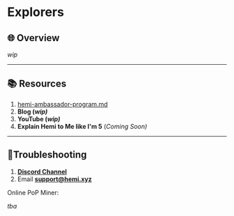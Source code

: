 # Explorers

## 🌐 Overview

_wip_

***

## 📚 Resources

1. [hemi-ambassador-program.md](../../additional-resources/hemi-ambassador-program.md "mention")
2. **Blog (**_**wip)**_
3. **YouTube (**_**wip)**_
4. **Explain Hemi to Me like I'm 5** (_Coming Soon)_

***

## 📐Troubleshooting

1. [**Discord Channel**](https://discord.com/channels/1202677849887080508/1217860733820469298)
2. Email [**support@hemi.xyz**](mailto:support@hemi.xyz)







Online PoP Miner:

_tba_
